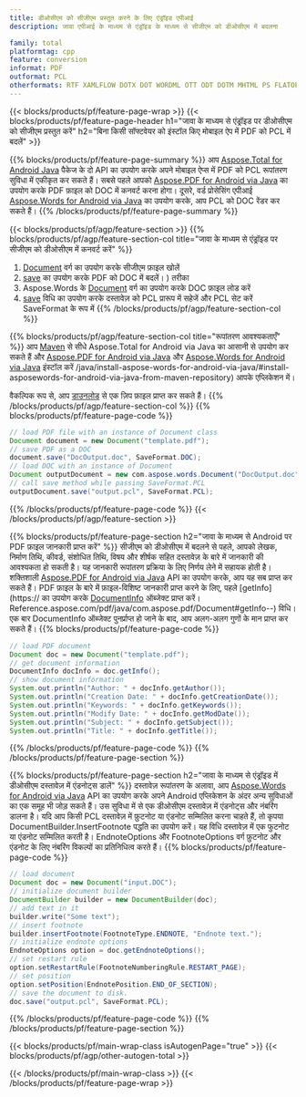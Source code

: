 ```yaml
---
title: डीओसीएम को सीजीएम प्रस्तुत करने के लिए एंड्रॉइड एपीआई
description: जावा एपीआई के माध्यम से एंड्रॉइड के माध्यम से सीजीएम को डीओसीएम में बदलना

family: total
platformtag: cpp
feature: conversion
informat: PDF
outformat: PCL
otherformats: RTF XAMLFLOW DOTX DOT WORDML OTT ODT DOTM MHTML PS FLATOPC MARKDOWN
---
```

{{< blocks/products/pf/feature-page-wrap >}}
{{< blocks/products/pf/feature-page-header h1="जावा के माध्यम से एंड्रॉइड पर डीओसीएम को सीजीएम प्रस्तुत करें" h2="बिना किसी सॉफ्टवेयर को इंस्टॉल किए मोबाइल ऐप में PDF को PCL में बदलें" >}}

{{% blocks/products/pf/feature-page-summary %}}
आप [Aspose.Total for Android Java](https://products.aspose.com/total/android-java/) पैकेज के दो API का उपयोग करके अपने मोबाइल ऐप्स में PDF को PCL रूपांतरण सुविधा में एकीकृत कर सकते हैं। सबसे पहले आपको [Aspose.PDF for Android via Java](https://products.aspose.com/pdf/android-java/) का उपयोग करके PDF फ़ाइल को DOC में कनवर्ट करना होगा। दूसरे, वर्ड प्रोसेसिंग एपीआई [Aspose.Words for Android via Java](https://products.aspose.com/words/android-java/) का उपयोग करके, आप PCL को DOC रेंडर कर सकते हैं। 
{{% /blocks/products/pf/feature-page-summary  %}}

{{< blocks/products/pf/agp/feature-section >}}
{{% blocks/products/pf/agp/feature-section-col title="जावा के माध्यम से एंड्रॉइड पर सीजीएम को डीओसीएम में कनवर्ट करें" %}}
1. [Document](https://reference.aspose.com/pdf/java/com.aspose.pdf/Document) वर्ग का उपयोग करके सीजीएम फ़ाइल खोलें
2. [save](https://reference.aspose.com/pdf/java/com.aspose.pdf/Document#save-java.lang.String-com.aspose.pdf.SaveOptions-) का उपयोग करके PDF को DOC में बदलें। ) तरीका
3. Aspose.Words के [Document](https://reference.aspose.com/words/java/com.aspose.words/Document) वर्ग का उपयोग करके DOC फ़ाइल लोड करें
4. [save](https://reference.aspose.com/words/java/com.aspose.words/Document#save(java.lang.String,int)) विधि का उपयोग करके दस्तावेज़ को PCL प्रारूप में सहेजें और PCL सेट करें SaveFormat के रूप में
{{% /blocks/products/pf/agp/feature-section-col %}}

{{% blocks/products/pf/agp/feature-section-col title="रूपांतरण आवश्यकताएँ" %}}
आप [Maven](https://releases.aspose.com/total/java/) से सीधे Aspose.Total for Android via Java का आसानी से उपयोग कर सकते हैं और [Aspose.PDF for Android via Java](https://docs.aspose.com/pdf/androidjava/installation/) और [Aspose.Words for Android via Java](https://docs.aspose.com/words) इंस्टॉल करें /java/install-aspose-words-for-android-via-java/#install-asposewords-for-android-via-java-from-maven-repository) आपके एप्लिकेशन में।

वैकल्पिक रूप से, आप [डाउनलोड](https://releases.aspose.com/total/androidjava) से एक ज़िप फ़ाइल प्राप्त कर सकते हैं।
{{% /blocks/products/pf/agp/feature-section-col %}}
{{% blocks/products/pf/feature-page-code %}}

```java
// load PDF file with an instance of Document class
Document document = new Document("template.pdf");
// save PDF as a DOC 
document.save("DocOutput.doc", SaveFormat.DOC); 
// load DOC with an instance of Document
Document outputDocument = new com.aspose.words.Document("DocOutput.doc");
// call save method while passing SaveFormat.PCL
outputDocument.save("output.pcl", SaveFormat.PCL);   
```


{{% /blocks/products/pf/feature-page-code %}}
{{< /blocks/products/pf/agp/feature-section >}}

{{% blocks/products/pf/feature-page-section  h2="जावा के माध्यम से Android पर PDF फ़ाइल जानकारी प्राप्त करें" %}}
सीजीएम को डीओसीएम में बदलने से पहले, आपको लेखक, निर्माण तिथि, कीवर्ड, संशोधित तिथि, विषय और शीर्षक सहित दस्तावेज़ के बारे में जानकारी की आवश्यकता हो सकती है। यह जानकारी रूपांतरण प्रक्रिया के लिए निर्णय लेने में सहायक होती है। शक्तिशाली [Aspose.PDF for Android via Java](https://docs.aspose.com/pdf/androidjava/) API का उपयोग करके, आप यह सब प्राप्त कर सकते हैं। PDF फ़ाइल के बारे में फ़ाइल-विशिष्ट जानकारी प्राप्त करने के लिए, पहले [getInfo](https:// का उपयोग करके [DocumentInfo](https://reference.aspose.com/pdf/java/com.aspose.pdf/DocumentInfo) ऑब्जेक्ट प्राप्त करें। Reference.aspose.com/pdf/java/com.aspose.pdf/Document#getInfo--) विधि। एक बार DocumentInfo ऑब्जेक्ट पुनर्प्राप्त हो जाने के बाद, आप अलग-अलग गुणों के मान प्राप्त कर सकते हैं।
{{% blocks/products/pf/feature-page-code %}}

```java
// load PDF document
Document doc = new Document("template.pdf");
// get document information
DocumentInfo docInfo = doc.getInfo();
// show document information
System.out.println("Author: " + docInfo.getAuthor());
System.out.println("Creation Date: " + docInfo.getCreationDate());
System.out.println("Keywords: " + docInfo.getKeywords());
System.out.println("Modify Date: " + docInfo.getModDate());
System.out.println("Subject: " + docInfo.getSubject());
System.out.println("Title: " + docInfo.getTitle());
```

{{% /blocks/products/pf/feature-page-code  %}}
{{% /blocks/products/pf/feature-page-section %}}

{{% blocks/products/pf/feature-page-section  h2="जावा के माध्यम से एंड्रॉइड में डीओसीएम दस्तावेज़ में एंडनोट्स डालें" %}}
दस्तावेज़ रूपांतरण के अलावा, आप [Aspose.Words for Android via Java](https://products.aspose.com/words/androidjava/) API का उपयोग करके अपने Android एप्लिकेशन के अंदर अन्य सुविधाओं का एक समूह भी जोड़ सकते हैं। उस सुविधा में से एक डीओसीएम दस्तावेज़ में एंडनोट्स और नंबरिंग डालना है। यदि आप किसी PCL दस्तावेज़ में फ़ुटनोट या एंडनोट सम्मिलित करना चाहते हैं, तो कृपया DocumentBuilder.InsertFootnote पद्धति का उपयोग करें। यह विधि दस्तावेज़ में एक फुटनोट या एंडनोट सम्मिलित करती है। EndnoteOptions और FootnoteOptions वर्ग फ़ुटनोट और एंडनोट के लिए नंबरिंग विकल्पों का प्रतिनिधित्व करते हैं।
{{% blocks/products/pf/feature-page-code %}}

```java
// load document
Document doc = new Document("input.DOC");
// initialize document builder
DocumentBuilder builder = new DocumentBuilder(doc);
// add text in it
builder.write("Some text");
// insert footnote
builder.insertFootnote(FootnoteType.ENDNOTE, "Endnote text.");
// initialize endnote options
EndnoteOptions option = doc.getEndnoteOptions();
// set restart rule
option.setRestartRule(FootnoteNumberingRule.RESTART_PAGE);
// set position
option.setPosition(EndnotePosition.END_OF_SECTION);
// save the document to disk.
doc.save("output.pcl", SaveFormat.PCL);  
```

{{% /blocks/products/pf/feature-page-code  %}}
{{% /blocks/products/pf/feature-page-section %}}

{{< blocks/products/pf/main-wrap-class isAutogenPage="true" >}}
{{< blocks/products/pf/agp/other-autogen-total >}}

{{< /blocks/products/pf/main-wrap-class >}}
{{< /blocks/products/pf/feature-page-wrap >}}